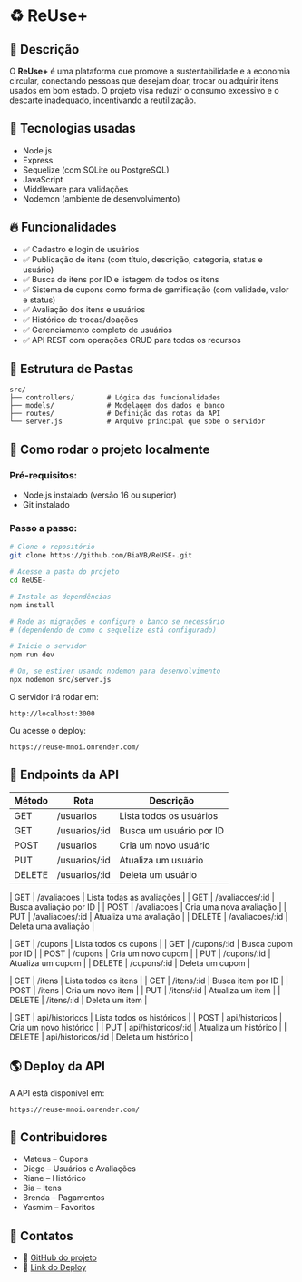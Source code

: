# ♻️ ReUse+

## 📜 Descrição
O **ReUse+** é uma plataforma que promove a sustentabilidade e a economia circular, conectando pessoas que desejam doar, trocar ou adquirir itens usados em bom estado. O projeto visa reduzir o consumo excessivo e o descarte inadequado, incentivando a reutilização.

## 🚀 Tecnologias usadas
- Node.js
- Express
- Sequelize (com SQLite ou PostgreSQL)
- JavaScript
- Middleware para validações
- Nodemon (ambiente de desenvolvimento)

## 🔥 Funcionalidades
- ✅ Cadastro e login de usuários
- ✅ Publicação de itens (com título, descrição, categoria, status e usuário)
- ✅ Busca de itens por ID e listagem de todos os itens
- ✅ Sistema de cupons como forma de gamificação (com validade, valor e status)
- ✅ Avaliação dos itens e usuários
- ✅ Histórico de trocas/doações
- ✅ Gerenciamento completo de usuários
- ✅ API REST com operações CRUD para todos os recursos

## 📁 Estrutura de Pastas
```
src/
├── controllers/        # Lógica das funcionalidades
├── models/             # Modelagem dos dados e banco
├── routes/             # Definição das rotas da API
└── server.js           # Arquivo principal que sobe o servidor
```

## 🔧 Como rodar o projeto localmente
### Pré-requisitos:
- Node.js instalado (versão 16 ou superior)
- Git instalado

### Passo a passo:
```bash
# Clone o repositório
git clone https://github.com/BiaVB/ReUSE-.git

# Acesse a pasta do projeto
cd ReUSE-

# Instale as dependências
npm install

# Rode as migrações e configure o banco se necessário
# (dependendo de como o sequelize está configurado)

# Inicie o servidor
npm run dev 

# Ou, se estiver usando nodemon para desenvolvimento
npx nodemon src/server.js
```

O servidor irá rodar em:
```
http://localhost:3000
```
Ou acesse o deploy:
```
https://reuse-mnoi.onrender.com/
```

## 🔗 Endpoints da API

| Método | Rota                                | Descrição                              |
|--------|--------------------------------------|-----------------------------------------|
| GET    | /usuarios                            | Lista todos os usuários                 |
| GET    | /usuarios/:id                        | Busca um usuário por ID                 |
| POST   | /usuarios                             | Cria um novo usuário                    |
| PUT    | /usuarios/:id                         | Atualiza um usuário                     |
| DELETE | /usuarios/:id                         | Deleta um usuário                       |

| GET    | /avaliacoes                           | Lista todas as avaliações               |
| GET    | /avaliacoes/:id                        | Busca avaliação por ID                  |
| POST   | /avaliacoes                            | Cria uma nova avaliação                 |
| PUT    | /avaliacoes/:id                        | Atualiza uma avaliação                  |
| DELETE | /avaliacoes/:id                        | Deleta uma avaliação                    |

| GET    | /cupons                                | Lista todos os cupons                   |
| GET    | /cupons/:id                             | Busca cupom por ID                      |
| POST   | /cupons                                 | Cria um novo cupom                      |
| PUT    | /cupons/:id                              | Atualiza um cupom                       |
| DELETE | /cupons/:id                              | Deleta um cupom                         |

| GET    | /itens                                 | Lista todos os itens                    |
| GET    | /itens/:id                              | Busca item por ID                       |
| POST   | /itens                                  | Cria um novo item                       |
| PUT    | /itens/:id                               | Atualiza um item                        |
| DELETE | /itens/:id                               | Deleta um item                          |

| GET    | api/historicos                             | Lista todos os históricos               |
| POST   | api/historicos                             | Cria um novo histórico                  |
| PUT    | api/historicos/:id                          | Atualiza um histórico                   |
| DELETE | api/historicos/:id                           | Deleta um histórico                     |

## 🌎 Deploy da API
A API está disponível em:
```
https://reuse-mnoi.onrender.com/
```

## 👥 Contribuidores
- Mateus – Cupons
- Diego – Usuários e Avaliações
- Riane – Histórico
- Bia – Itens
- Brenda – Pagamentos
- Yasmim – Favoritos

## 📲 Contatos
- 🔗 [GitHub do projeto](https://github.com/BiaVB/ReUSE-)
- 🔗 [Link do Deploy](https://reuse-mnoi.onrender.com/)
